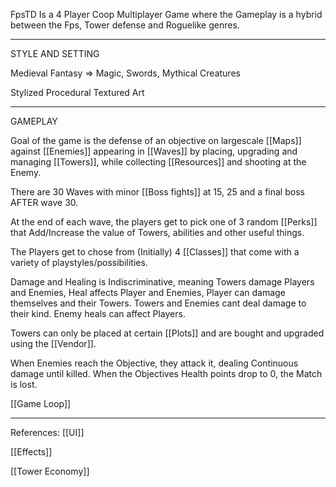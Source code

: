 FpsTD Is a 4 Player Coop Multiplayer Game where the Gameplay is a hybrid between the Fps, Tower defense and Roguelike genres.

---
STYLE AND SETTING

Medieval Fantasy => Magic, Swords, Mythical Creatures

Stylized Procedural Textured Art

---
GAMEPLAY

Goal of the game is the defense of an objective on largescale [[Maps]] against [[Enemies]] appearing in [[Waves]] by placing, upgrading and managing [[Towers]], while collecting [[Resources]] and shooting at the Enemy.

There are 30 Waves with minor [[Boss fights]] at 15, 25 and a final boss AFTER wave 30.

At the end of each wave, the players get to pick one of 3 random [[Perks]] that Add/Increase the value of Towers, abilities and other useful things.

The Players get to chose from (Initially) 4 [[Classes]] that come with a variety of playstyles/possibilities.

Damage and Healing is Indiscriminative, meaning Towers damage Players and Enemies, Heal affects Player and Enemies, Player can damage themselves and their Towers.
Towers and Enemies cant deal damage to their kind. Enemy heals can affect Players.

Towers can only be placed at certain [[Plots]] and are bought and upgraded using the [[Vendor]].

When Enemies reach the Objective, they attack it, dealing Continuous damage until killed.
When the Objectives Health points drop to 0, the Match is lost.

[[Game Loop]]

---
References:
[[UI]]

[[Effects]]

[[Tower Economy]]



